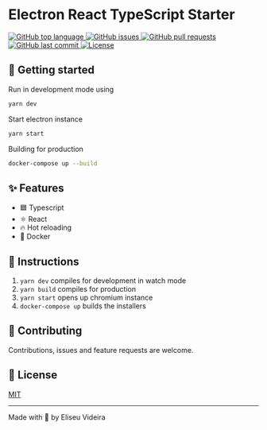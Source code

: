 # Electron React TypeScript Starter

<a href="https://github.com/eliseuvideira/electron-react-typescript-starter/search?l=typescript">
  <img alt="GitHub top language" src="https://img.shields.io/github/languages/top/eliseuvideira/electron-react-typescript-starter?style=plastic">
</a>

<a href="https://github.com/eliseuvideira/electron-react-typescript-starter/issues">
  <img alt="GitHub issues" src="https://img.shields.io/github/issues/eliseuvideira/electron-react-typescript-starter?style=plastic">
</a>

<a href="https://github.com/eliseuvideira/electron-react-typescript-starter/pulls">
  <img alt="GitHub pull requests" src="https://img.shields.io/github/issues-pr/eliseuvideira/electron-react-typescript-starter?style=plastic">
</a>

<a href="https://github.com/eliseuvideira/electron-react-typescript-starter/commits/master">
  <img alt="GitHub last commit" src="https://img.shields.io/github/last-commit/eliseuvideira/electron-react-typescript-starter?style=plastic">
</a>

<a href="https://github.com/eliseuvideira/electron-react-typescript-starter/blob/master/LICENSE">
  <img alt="License" src="https://img.shields.io/github/license/eliseuvideira/electron-react-typescript-starter?style=plastic">
</a>

## 🚀 Getting started

Run in development mode using

```sh
yarn dev
```

Start electron instance

```sh
yarn start
```

Building for production

```sh
docker-compose up --build
```

## ✨ Features

- 🟦 Typescript
- ⚛️ React
- 🔥 Hot reloading
- 🐋 Docker

## 🔧 Instructions

1. `yarn dev` compiles for development in watch mode
2. `yarn build` compiles for production
3. `yarn start` opens up chromium instance
4. `docker-compose up` builds the installers

## 🤝 Contributing

Contributions, issues and feature requests are welcome.

## 📝 License

[MIT](https://choosealicense.com/licenses/mit/)

---

Made with 💟 by Eliseu Videira
